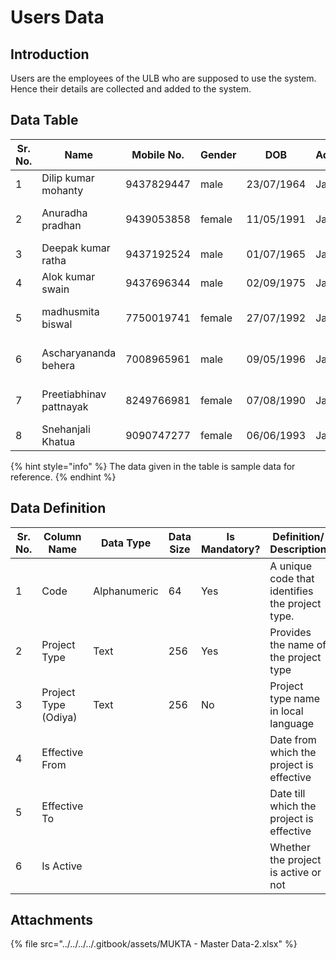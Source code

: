 # Users Data

## Introduction

Users are the employees of the ULB who are supposed to use the system. Hence their details are collected and added to the system.

## Data Table

| Sr. No. | Name                    | Mobile No. | Gender  | DOB        | Adress | Employment Type | Employement Date | Hierarchy  | Boundary Type | Boundary | Role | Assignment From Date | Assignment To Date | Department | Designation                  |
| ------- | ----------------------- | ---------- | ------- | ---------- | ------ | --------------- | ---------------- | ---------- | ------------- | -------- | ---- | -------------------- | ------------------ | ---------- | ---------------------------- |
| 1       | Dilip kumar mohanty     | 9437829447 | male    | 23/07/1964 | Jatni  |                 | 01-04-2023       | Admin      | City          | Jatni    |      |                      |                    |            | Executive Officer            |
| 2       | Anuradha pradhan        | 9439053858 | female  | 11/05/1991 | Jatni  |                 | 01-04-2023       | Admin      | City          | Jatni    |      |                      |                    |            | Assistant Executive Engineer |
| 3       | Deepak kumar ratha      | 9437192524 | male    | 01/07/1965 | Jatni  |                 | 01-04-2023       | Admin      | City          | Jatni    |      |                      |                    |            | Assistant Engineer           |
| 4       | Alok kumar swain        | 9437696344 | male    | 02/09/1975 | Jatni  |                 | 01-04-2023       | Admin      | City          | Jatni    |      |                      |                    |            | junior Engineer              |
| 5       | madhusmita biswal       | 7750019741 | female  | 27/07/1992 | Jatni  |                 | 01-04-2023       | Admin      | City          | Jatni    |      |                      |                    |            | MUKTA programme Coordinater  |
| 6       | Ascharyananda behera    | 7008965961 | male    | 09/05/1996 | Jatni  |                 | 01-04-2023       | Admin      | City          | Jatni    |      |                      |                    |            | MUKTA implemention Expert    |
| 7       | Preetiabhinav pattnayak | 8249766981 | female  | 07/08/1990 | Jatni  |                 | 01-04-2023       | Admin      | City          | Jatni    |      |                      |                    |            | MUKTA account Expert         |
| 8       | Snehanjali Khatua       | 9090747277 | female  | 06/06/1993 | Jatni  |                 | 01-04-2023       | Admin      | City          | Jatni    |      |                      |                    |            | MIS                          |

{% hint style="info" %}
The data given in the table is sample data for reference.
{% endhint %}

## Data Definition

<table><thead><tr><th width="97">Sr. No.</th><th>Column Name</th><th>Data Type</th><th>Data Size</th><th>Is Mandatory?</th><th>Definition/ Description</th></tr></thead><tbody><tr><td>1</td><td>Code</td><td>Alphanumeric</td><td>64</td><td>Yes</td><td>A unique code that identifies the project type.</td></tr><tr><td>2</td><td>Project Type</td><td>Text</td><td>256</td><td>Yes</td><td>Provides the name of the project type </td></tr><tr><td>3</td><td>Project Type (Odiya)</td><td>Text</td><td>256</td><td>No</td><td>Project type name in local language</td></tr><tr><td>4</td><td>Effective From</td><td></td><td></td><td></td><td>Date from which the project is effective</td></tr><tr><td>5</td><td>Effective To</td><td></td><td></td><td></td><td>Date till which the project is effective</td></tr><tr><td>6</td><td>Is Active</td><td></td><td></td><td></td><td>Whether the project is active or not</td></tr></tbody></table>

## Attachments

{% file src="../../../../.gitbook/assets/MUKTA - Master Data-2.xlsx" %}
